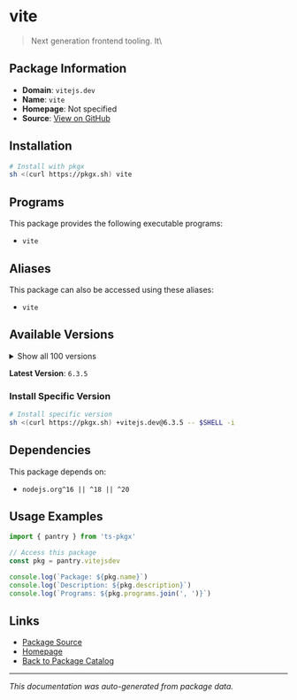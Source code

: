 # vite

> Next generation frontend tooling. It\

## Package Information

- **Domain**: `vitejs.dev`
- **Name**: `vite`
- **Homepage**: Not specified
- **Source**: [View on GitHub](https://github.com/pkgxdev/pantry/tree/main/projects/vitejs.dev/package.yml)

## Installation

```bash
# Install with pkgx
sh <(curl https://pkgx.sh) vite
```

## Programs

This package provides the following executable programs:

- `vite`

## Aliases

This package can also be accessed using these aliases:

- `vite`

## Available Versions

<details>
<summary>Show all 100 versions</summary>

- `6.3.5`, `6.3.3`, `6.3.2`, `6.3.1`, `6.3.0`
- `6.2.5`, `6.2.4`, `6.2.2`, `6.2.1`, `6.2.0`
- `6.1.3`, `6.1.1`, `6.1.0`, `6.0.14`, `6.0.13`
- `6.0.11`, `6.0.10`, `6.0.9`, `6.0.8`, `6.0.7`
- `6.0.6`, `6.0.5`, `6.0.4`, `6.0.3`, `6.0.2`
- `6.0.1`, `6.0.0`, `5.4.17`, `5.4.16`, `5.4.14`
- `5.4.13`, `5.4.12`, `5.4.11`, `5.4.10`, `5.4.9`
- `5.4.8`, `5.4.7`, `5.4.6`, `5.4.5`, `5.4.4`
- `5.4.3`, `5.4.2`, `5.4.1`, `5.4.0`, `5.3.6`
- `5.3.5`, `5.3.4`, `5.3.3`, `5.3.2`, `5.3.1`
- `5.3.0`, `5.2.14`, `5.2.13`, `5.2.12`, `5.2.11`
- `5.2.10`, `5.2.9`, `5.2.8`, `5.2.7`, `5.2.6`
- `5.2.5`, `5.2.4`, `5.2.3`, `5.2.2`, `5.2.1`
- `5.2.0`, `5.1.8`, `5.1.7`, `5.1.6`, `5.1.5`
- `5.1.4`, `5.1.3`, `5.1.2`, `5.1.1`, `5.1.0`
- `5.0.11`, `5.0.10`, `5.0.9`, `5.0.8`, `5.0.7`
- `5.0.6`, `5.0.5`, `5.0.4`, `5.0.3`, `5.0.2`
- `5.0.1`, `5.0.0`, `4.5.12`, `4.5.11`, `4.5.9`
- `4.5.8`, `4.5.7`, `4.5.6`, `4.5.5`, `4.5.1`
- `4.5.0`, `4.4.12`, `3.2.11`, `3.2.10`, `2.9.18`

</details>

**Latest Version**: `6.3.5`

### Install Specific Version

```bash
# Install specific version
sh <(curl https://pkgx.sh) +vitejs.dev@6.3.5 -- $SHELL -i
```

## Dependencies

This package depends on:

- `nodejs.org^16 || ^18 || ^20`

## Usage Examples

```typescript
import { pantry } from 'ts-pkgx'

// Access this package
const pkg = pantry.vitejsdev

console.log(`Package: ${pkg.name}`)
console.log(`Description: ${pkg.description}`)
console.log(`Programs: ${pkg.programs.join(', ')}`)
```

## Links

- [Package Source](https://github.com/pkgxdev/pantry/tree/main/projects/vitejs.dev/package.yml)
- [Homepage](#)
- [Back to Package Catalog](../package-catalog.md)

---

*This documentation was auto-generated from package data.*
